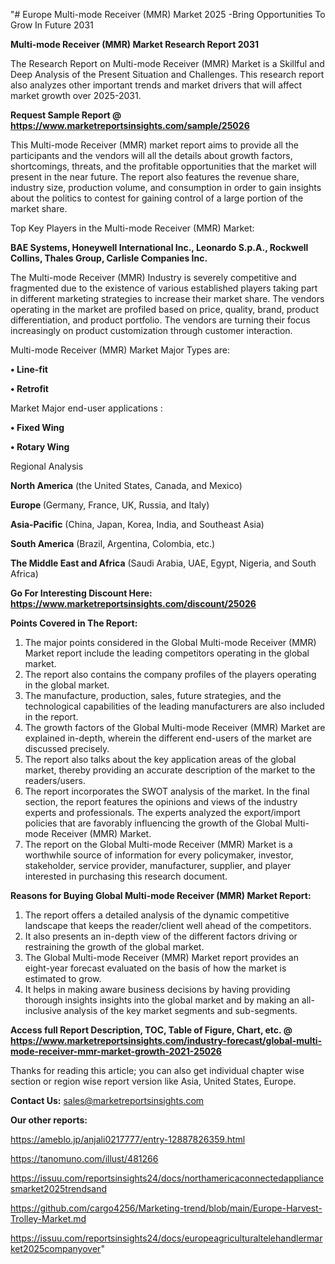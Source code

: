 "# Europe Multi-mode Receiver (MMR) Market 2025 -Bring Opportunities To Grow In Future 2031

<strong>Multi-mode Receiver (MMR) Market Research Report 2031</strong>

The Research Report on Multi-mode Receiver (MMR) Market is a Skillful and Deep Analysis of the Present Situation and Challenges. This research report also analyzes other important trends and market drivers that will affect market growth over 2025-2031.

<strong>Request Sample Report @ <a href=https://www.marketreportsinsights.com/sample/25026>https://www.marketreportsinsights.com/sample/25026</a></strong>

This Multi-mode Receiver (MMR) market report aims to provide all the participants and the vendors will all the details about growth factors, shortcomings, threats, and the profitable opportunities that the market will present in the near future. The report also features the revenue share, industry size, production volume, and consumption in order to gain insights about the politics to contest for gaining control of a large portion of the market share.

Top Key Players in the Multi-mode Receiver (MMR) Market:

<strong>BAE Systems, Honeywell International Inc., Leonardo S.p.A., Rockwell Collins, Thales Group, Carlisle Companies Inc.</strong>

The Multi-mode Receiver (MMR) Industry is severely competitive and fragmented due to the existence of various established players taking part in different marketing strategies to increase their market share. The vendors operating in the market are profiled based on price, quality, brand, product differentiation, and product portfolio. The vendors are turning their focus increasingly on product customization through customer interaction.

Multi-mode Receiver (MMR) Market Major Types are:

<strong>• Line-fit

• Retrofit</strong>

Market Major end-user applications :

<strong>• Fixed Wing

• Rotary Wing</strong>

Regional Analysis

</u><strong><b>North America</b></strong> (the United States, Canada, and Mexico)

<strong><b>Europe </b></strong>(Germany, France, UK, Russia, and Italy)

<strong><b>Asia-Pacific</b></strong> (China, Japan, Korea, India, and Southeast Asia)

<strong><b>South America</b></strong> (Brazil, Argentina, Colombia, etc.)

<strong><b>The Middle East and Africa</b></strong> (Saudi Arabia, UAE, Egypt, Nigeria, and South Africa)

<strong>Go For Interesting Discount Here: <a href=https://www.marketreportsinsights.com/discount/25026>https://www.marketreportsinsights.com/discount/25026</a></strong>

<strong>Points Covered in The Report:</strong>
<ol>
  <li>The major points considered in the Global Multi-mode Receiver (MMR) Market report include the leading competitors operating in the global market.</li>
  <li>The report also contains the company profiles of the players operating in the global market.</li>
  <li>The manufacture, production, sales, future strategies, and the technological capabilities of the leading manufacturers are also included in the report.</li>
  <li>The growth factors of the Global Multi-mode Receiver (MMR) Market are explained in-depth, wherein the different end-users of the market are discussed precisely.</li>
  <li>The report also talks about the key application areas of the global market, thereby providing an accurate description of the market to the readers/users.</li>
  <li>The report incorporates the SWOT analysis of the market. In the final section, the report features the opinions and views of the industry experts and professionals. The experts analyzed the export/import policies that are favorably influencing the growth of the Global Multi-mode Receiver (MMR) Market.</li>
  <li>The report on the Global Multi-mode Receiver (MMR) Market is a worthwhile source of information for every policymaker, investor, stakeholder, service provider, manufacturer, supplier, and player interested in purchasing this research document.</li>
</ol>
<strong>Reasons for Buying Global Multi-mode Receiver (MMR) Market Report:</strong>

<ol>
  <li>The report offers a detailed analysis of the dynamic competitive landscape that keeps the reader/client well ahead of the competitors.</li>
  <li>It also presents an in-depth view of the different factors driving or restraining the growth of the global market.</li>
  <li>The Global Multi-mode Receiver (MMR) Market report provides an eight-year forecast evaluated on the basis of how the market is estimated to grow.</li>
  <li>It helps in making aware business decisions by having providing thorough insights insights into the global market and by making an all-inclusive analysis of the key market segments and sub-segments.</li>
</ol>
<strong>Access full Report Description, TOC, Table of Figure, Chart, etc. @ <a href=https://www.marketreportsinsights.com/industry-forecast/global-multi-mode-receiver-mmr-market-growth-2021-25026>https://www.marketreportsinsights.com/industry-forecast/global-multi-mode-receiver-mmr-market-growth-2021-25026</a></strong>


Thanks for reading this article; you can also get individual chapter wise section or region wise report version like Asia, United States, Europe.

<strong>Contact Us:</strong>
sales@marketreportsinsights.com

<strong>Our other reports:</strong>

<a href=https://ameblo.jp/anjali0217777/entry-12887826359.html>https://ameblo.jp/anjali0217777/entry-12887826359.html</a>

<a href=https://tanomuno.com/illust/481266>https://tanomuno.com/illust/481266</a>

<a href=https://issuu.com/reportsinsights24/docs/northamericaconnectedappliancesmarket2025trendsand>https://issuu.com/reportsinsights24/docs/northamericaconnectedappliancesmarket2025trendsand</a>

<a href=https://github.com/cargo4256/Marketing-trend/blob/main/Europe-Harvest-Trolley-Market.md>https://github.com/cargo4256/Marketing-trend/blob/main/Europe-Harvest-Trolley-Market.md</a>

<a href=https://issuu.com/reportsinsights24/docs/europeagriculturaltelehandlermarket2025companyover>https://issuu.com/reportsinsights24/docs/europeagriculturaltelehandlermarket2025companyover</a>"

